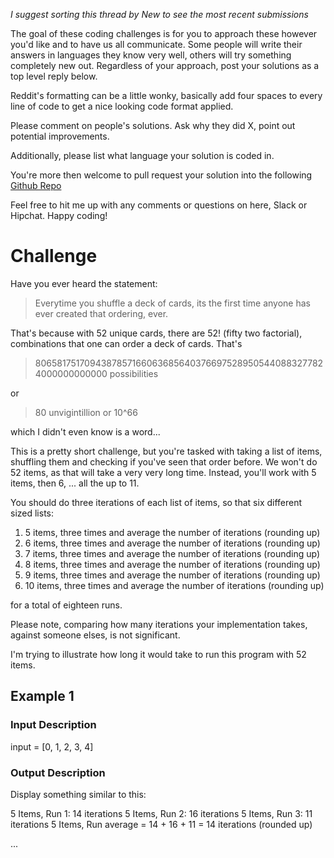 _I suggest sorting this thread by *New* to see the most recent submissions_

The goal of these coding challenges is for you to approach these however you'd like and to have us all communicate. Some people will write their answers in languages they know very well, others will try something completely new out. Regardless of your approach, post your solutions as a top level reply below.

Reddit's formatting can be a little wonky, basically add four spaces to every line of code to get a nice looking code format applied.

Please comment on people's solutions. Ask why they did X, point out potential improvements.

Additionally, please list what language your solution is coded in.

You're more then welcome to pull request your solution into the following [Github Repo](https://github.com/GregHilston/Code-Foo)

Feel free to hit me up with any comments or questions on here, Slack or Hipchat. Happy coding!

# Challenge

Have you ever heard the statement:

> Everytime you shuffle a deck of cards, its the first time anyone has ever created that ordering, ever.

That's because with 52 unique cards, there are 52! (fifty two factorial), combinations that one can order a deck of cards. That's 

> 80658175170943878571660636856403766975289505440883277824000000000000 possibilities

or 

> 80 unvigintillion or 10^66

which I didn't even know is a word...

This is a pretty short challenge, but you're tasked with taking a list of items, shuffling them and checking if you've seen that order before. We won't do 52 items, as that will take a very very long time. Instead, you'll work with 5 items, then 6, ... all the up to 11. 

You should do three iterations of each list of items, so that six different sized lists:

1. 5 items, three times and average the number of iterations (rounding up)
2. 6 items, three times and average the number of iterations (rounding up)
3. 7 items, three times and average the number of iterations (rounding up)
4. 8 items, three times and average the number of iterations (rounding up)
5. 9 items, three times and average the number of iterations (rounding up)
6. 10 items, three times and average the number of iterations (rounding up)

for a total of eighteen runs.

Please note, comparing how many iterations your implementation takes, against someone elses, is not significant.

I'm trying to illustrate how long it would take to run this program with 52 items.

## Example 1

### Input Description

input = [0, 1, 2, 3, 4]

### Output Description

Display something similar to this:

5 Items, Run 1: 14 iterations
5 Items, Run 2: 16 iterations
5 Items, Run 3: 11 iterations
5 Items, Run average = 14 + 16 + 11 = 14 iterations (rounded up)

...